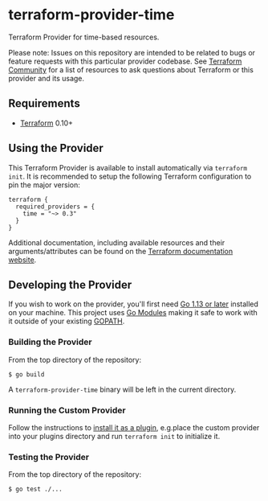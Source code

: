 # terraform-provider-time

Terraform Provider for time-based resources.

Please note: Issues on this repository are intended to be related to bugs or feature requests with this particular provider codebase. See [Terraform Community](https://www.terraform.io/community.html) for a list of resources to ask questions about Terraform or this provider and its usage.

## Requirements

- [Terraform](https://www.terraform.io/downloads.html) 0.10+

## Using the Provider

This Terraform Provider is available to install automatically via `terraform init`. It is recommended to setup the following Terraform configuration to pin the major version:

```hcl
terraform {
  required_providers = {
    time = "~> 0.3"
  }
}
```

Additional documentation, including available resources and their arguments/attributes can be found on the [Terraform documentation website](https://terraform.io/docs/providers/time).

## Developing the Provider

If you wish to work on the provider, you'll first need [Go 1.13 or later](http://www.golang.org) installed on your machine. This project uses [Go Modules](https://blog.golang.org/using-go-modules) making it safe to work with it outside of your existing [GOPATH](http://golang.org/doc/code.html#GOPATH).

### Building the Provider

From the top directory of the repository:

```console
$ go build
```

A `terraform-provider-time` binary will be left in the current directory.

### Running the Custom Provider

Follow the instructions to [install it as a plugin](https://www.terraform.io/docs/plugins/basics.html#installing-plugins), e.g.place the custom provider into your plugins directory and run `terraform init` to initialize it.

### Testing the Provider

From the top directory of the repository:

```console
$ go test ./...
```
